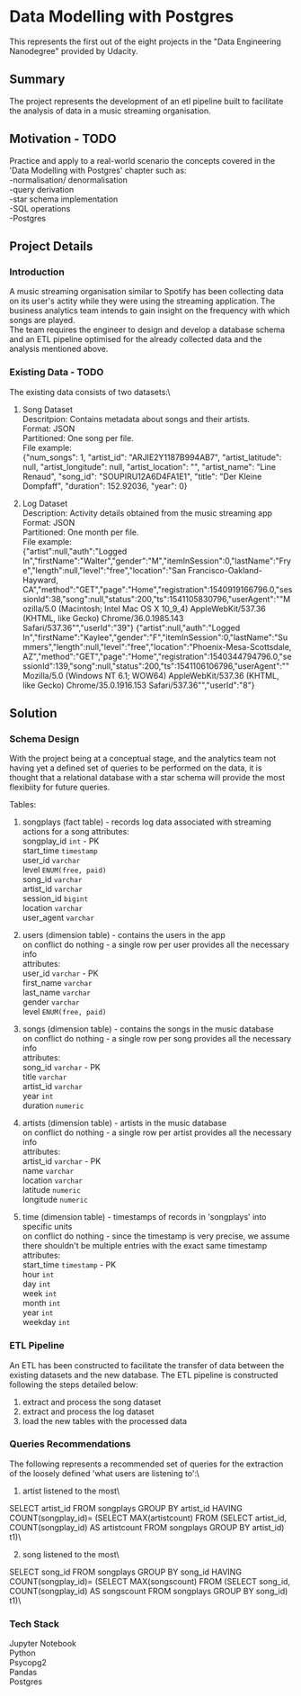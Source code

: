 # Data Modelling with Postgres

This represents the first out of the eight projects in the "Data Engineering Nanodegree" provided by Udacity.

## Summary
The project represents the development of an etl pipeline built to facilitate the analysis of data in a music streaming organisation.


## Motivation - TODO
Practice and apply to a real-world scenario the concepts covered in the 'Data Modelling with Postgres' chapter such as:\
-normalisation/ denormalisation\
-query derivation\
-star schema implementation\
-SQL operations\
-Postgres

## Project Details
### Introduction
A music streaming organisation similar to Spotify has been collecting data on its user's actity while they were using the streaming application. The business analytics team intends to gain insight on the frequency with which songs are played.\
The team requires the engineer to design and develop a database schema and an ETL pipeline optimised for the already collected data and the analysis mentioned above.

### Existing Data - TODO
The existing data consists of two datasets:\

1. Song Dataset\
Descritpion: Contains metadata about songs and their artists.\
Format: JSON\
Partitioned: One song per file.\
File example:\
  {"num_songs": 1, "artist_id": "ARJIE2Y1187B994AB7", "artist_latitude": null, "artist_longitude": null, "artist_location": "", "artist_name": "Line Renaud", "song_id": "SOUPIRU12A6D4FA1E1", "title": "Der Kleine Dompfaff", "duration": 152.92036, "year": 0}

2. Log Dataset\
Description: Activity details obtained from the music streaming app\
Format: JSON\
Partitioned: One month per file.\
File example:\
  {"artist":null,"auth":"Logged In","firstName":"Walter","gender":"M","itemInSession":0,"lastName":"Frye","length":null,"level":"free","location":"San Francisco-Oakland-Hayward, CA","method":"GET","page":"Home","registration":1540919166796.0,"sessionId":38,"song":null,"status":200,"ts":1541105830796,"userAgent":"\"Mozilla\/5.0 (Macintosh; Intel Mac OS X 10_9_4) AppleWebKit\/537.36 (KHTML, like Gecko) Chrome\/36.0.1985.143 Safari\/537.36\"","userId":"39"}
  {"artist":null,"auth":"Logged In","firstName":"Kaylee","gender":"F","itemInSession":0,"lastName":"Summers","length":null,"level":"free","location":"Phoenix-Mesa-Scottsdale, AZ","method":"GET","page":"Home","registration":1540344794796.0,"sessionId":139,"song":null,"status":200,"ts":1541106106796,"userAgent":"\"Mozilla\/5.0 (Windows NT 6.1; WOW64) AppleWebKit\/537.36 (KHTML, like Gecko) Chrome\/35.0.1916.153 Safari\/537.36\"","userId":"8"}

## Solution
### Schema Design
With the project being at a conceptual stage, and the analytics team not having yet a defined set of queries to be performed on the data, it is thought that a relational database with a star schema will provide the most flexibiity for future queries.

Tables:
1. songplays (fact table) - records log data associated with streaming actions for a song
attributes:\
songplay_id   `int` - PK\
start_time    `timestamp`\
user_id       `varchar`\
level         `ENUM(free, paid)`\
song_id       `varchar`\
artist_id     `varchar`\
session_id    `bigint`\
location      `varchar`\
user_agent    `varchar`

2. users (dimension table) - contains the users in the app\
on conflict do nothing - a single row per user provides all the necessary info\
attributes:\
user_id       `varchar` - PK\
first_name    `varchar`\
last_name     `varchar`\
gender        `varchar`\
level         `ENUM(free, paid)`

3. songs (dimension table) - contains the songs in the music database\
on conflict do nothing - a single row per song provides all the necessary info\
attributes:\
song_id       `varchar` - PK\
title         `varchar`\
artist_id     `varchar`\
year          `int`\
duration      `numeric`

4. artists (dimension table) - artists in the music database\
on conflict do nothing - a single row per artist provides all the necessary info\
attributes: \
artist_id     `varchar` - PK\
name          `varchar`\
location      `varchar`\
latitude      `numeric`\
longitude     `numeric`

5. time (dimension table) - timestamps of records in 'songplays' into specific units\
on conflict do nothing - since the timestamp is very precise, we assume there shouldn't be multiple entries with the exact same timestamp\
attributes:\
start_time    `timestamp` - PK\
hour          `int`\
day           `int`\
week          `int`\
month         `int`\
year          `int`\
weekday       `int`

### ETL Pipeline
An ETL has been constructed to facilitate the transfer of data between the existing datasets and the new database.
The ETL pipeline is constructed following the steps detailed below:
1. extract and process the song dataset
2. extract and process the log dataset
3. load the new tables with the processed data

### Queries Recommendations
The following represents a recommended set of queries for the extraction of the loosely defined 'what users are listening to':\
1. artist listened to the most\

SELECT artist_id 
FROM songplays 
GROUP BY artist_id 
HAVING COUNT(songplay_id)=
  (SELECT MAX(artistcount) FROM
    (SELECT artist_id, COUNT(songplay_id) AS artistcount 
    FROM songplays 
    GROUP BY artist_id) t1)\

2. song listened to the most\

SELECT song_id 
FROM songplays 
GROUP BY song_id 
HAVING COUNT(songplay_id)=
  (SELECT MAX(songscount) FROM
    (SELECT song_id, COUNT(songplay_id) AS songscount 
    FROM songplays 
    GROUP BY song_id) t1)\

### Tech Stack
Jupyter Notebook\
Python\
Psycopg2\
Pandas\
Postgres


